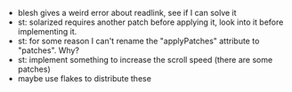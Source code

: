 * blesh gives a weird error about readlink, see if I can solve it
* st: solarized requires another patch before applying it, look into it before implementing it.
* st: for some reason I can't rename the "applyPatches" attribute to "patches". Why?
* st: implement something to increase the scroll speed (there are some patches)
* maybe use flakes to distribute these
